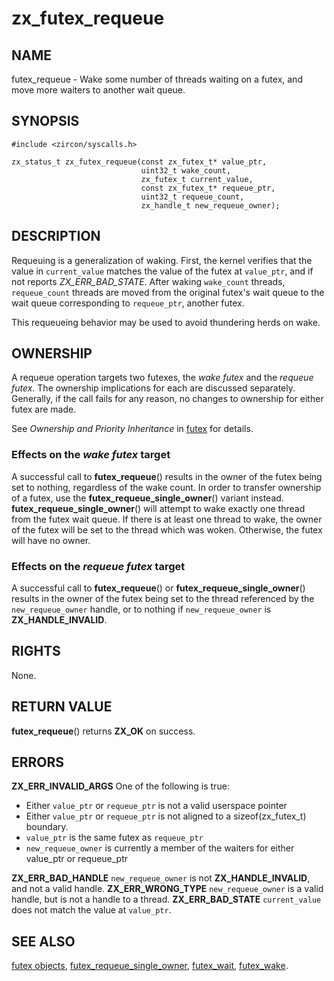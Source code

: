 # zx_futex_requeue

## NAME

<!-- Updated by scripts/update-docs-from-abigen, do not edit this section manually. -->

futex_requeue - Wake some number of threads waiting on a futex, and move more waiters to another wait queue.

## SYNOPSIS

<!-- Updated by scripts/update-docs-from-abigen, do not edit this section manually. -->

```
#include <zircon/syscalls.h>

zx_status_t zx_futex_requeue(const zx_futex_t* value_ptr,
                             uint32_t wake_count,
                             zx_futex_t current_value,
                             const zx_futex_t* requeue_ptr,
                             uint32_t requeue_count,
                             zx_handle_t new_requeue_owner);
```

## DESCRIPTION

Requeuing is a generalization of waking. First, the kernel verifies
that the value in `current_value` matches the value of the futex at
`value_ptr`, and if not reports *ZX_ERR_BAD_STATE*. After waking `wake_count`
threads, `requeue_count` threads are moved from the original futex's
wait queue to the wait queue corresponding to `requeue_ptr`, another
futex.

This requeueing behavior may be used to avoid thundering herds on wake.

## OWNERSHIP

A requeue operation targets two futexes, the _wake futex_ and the _requeue
futex_.  The ownership implications for each are discussed separately.
Generally, if the call fails for any reason, no changes to ownership for either
futex are made.

See *Ownership and Priority Inheritance* in [futex](../objects/futex.md) for
details.

### Effects on the _wake futex_ target

A successful call to **futex_requeue**() results in the owner of the futex being
set to nothing, regardless of the wake count.  In order to transfer ownership of
a futex, use the **futex_requeue_single_owner**() variant instead.
**futex_requeue_single_owner**() will attempt to wake exactly one thread from the
futex wait queue.  If there is at least one thread to wake, the owner of the futex will be
set to the thread which was woken.  Otherwise, the futex
will have no owner.

### Effects on the _requeue futex_ target

A successful call to **futex_requeue**() or **futex_requeue_single_owner**()
results in the owner of the futex being set to the thread referenced by the
`new_requeue_owner` handle, or to nothing if `new_requeue_owner` is
**ZX_HANDLE_INVALID**.

## RIGHTS

<!-- Updated by scripts/update-docs-from-abigen, do not edit this section manually. -->

None.

## RETURN VALUE

**futex_requeue**() returns **ZX_OK** on success.

## ERRORS

**ZX_ERR_INVALID_ARGS**  One of the following is true:
+ Either `value_ptr` or `requeue_ptr` is not a valid userspace pointer
+ Either `value_ptr` or `requeue_ptr` is not aligned to a sizeof(zx_futex_t) boundary.
+ `value_ptr` is the same futex as `requeue_ptr`
+ `new_requeue_owner` is currently a member of the waiters for either value_ptr or requeue_ptr

**ZX_ERR_BAD_HANDLE**  `new_requeue_owner` is not **ZX_HANDLE_INVALID**, and not a valid handle.
**ZX_ERR_WRONG_TYPE**  `new_requeue_owner` is a valid handle, but is not a handle to a thread.
**ZX_ERR_BAD_STATE**  `current_value` does not match the value at `value_ptr`.

## SEE ALSO

[futex objects](../objects/futex.md),
[futex_requeue_single_owner](futex_requeue_single_owner.md),
[futex_wait](futex_wait.md),
[futex_wake](futex_wake.md).
